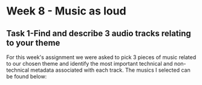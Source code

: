 # Week 8 - Music as loud
## Task 1-Find and describe 3 audio tracks relating to your theme
For this week's assignment we were asked to pick 3 pieces of music related to our chosen theme and identify the most important technical and non-technical metadata associated with each track. The musics I selected can be found below:
